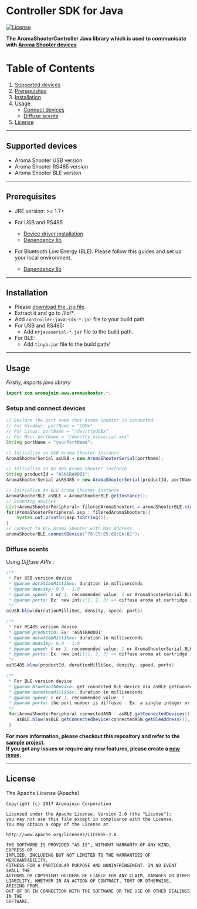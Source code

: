 # Controller SDK for Java

[![License](https://img.shields.io/badge/license-Apache%202-4EB1BA.svg?style=flat-square)](https://www.apache.org/licenses/LICENSE-2.0.html)

**The AromaShooterController Java library which is used to communicate with [Aroma Shooter devices](https://aromajoin.com/hardware/shooters/aroma-shooter-1)**  

# Table of Contents
1. [Supported devices](https://github.com/aromajoin/controller-sdk-java#supported-devices)  
2. [Prerequisites](https://github.com/aromajoin/controller-sdk-java#prerequisites)
3. [Installation](https://github.com/aromajoin/controller-sdk-java#installation)
4. [Usage](https://github.com/aromajoin/controller-sdk-java#usage)
    * [Connect devices](https://github.com/aromajoin/controller-sdk-java#connect-devices)
    * [Diffuse scents](https://github.com/aromajoin/controller-sdk-java#diffuse-scents)
5. [License](https://github.com/aromajoin/controller-sdk-android#license)

---

## Supported devices
* Aroma Shooter USB version
* Aroma Shooter RS485 version
* Aroma Shooter BLE version
---

## Prerequisites
* JRE version: >= 1.7+
* For USB and RS485
    * [Device driver installation](http://www.ftdichip.com/Drivers/VCP.html)
    * [Dependency lib](https://github.com/NeuronRobotics/nrjavaserial)

* For Bluetooth Low Energy (BLE). Please follow this guides and set up your local environment.
    * [Dependency lib](https://github.com/intel-iot-devkit/tinyb)

---

## Installation  

* Please [download the .zip file](https://github.com/aromajoin/controller-sdk-java/releases/).
* Extract it and go to /lib/*.
* Add `controller-java-sdk-*.jar` file to your build path.
* For USB and RS485:
    * Add `nrjavaserial-*.jar` file to the build path.
* For BLE:
    * Add `tinyb.jar` file to the build path/

---

## Usage  

*Firstly, imports java library*
```Java
import com.aromajoin.www.aromashooter.*;
```
### Setup and connect devices

```Java
// Declare the port name that Aroma Shooter is connected
// For Windows: portName = "COMx"
// For Linux: portName = "/dev/ttyUSBx"
// For Mac: portName = "/dev/tty.usbserial-xxx"
String portName = "yourPortName";

// Initialize an USB Aroma Shooter instance
AromaShooterSerial asUSB = new AromaShooterSerial(portName);

// Initialize an RS-485 Aroma Shooter instance
String productId = "ASN1RA0001";
AromaShooterSerial asRS485 = new AromaShooterSerial(productId, portName);

// Initialize an BLE Aroma Shooter instance
AromaShooterBLE asBLE = AromaShooterBLE.getInstance();
// Scanning devices
List<AromaShooterPeripheral> fileredAromaShooters = aromaShooterBLE.startScanning();
for(AromaShooterPeripheral asp : fileredAromaShooters){
    System.out.println(asp.toString());
}
// Connect to BLE Aroma Shooter with Mac Address
aromaShooterBLE.connectDevice("78:C5:E5:6D:EA:B1");

```
### Diffuse scents 

Using *Diffuse APIs*  :
```Java
/**
 * For USB-version device
 * @param durationMilliSec: duration in milliseconds
 * @param density: 0.0 - 1.0
 * @param speed: 0 or 1, recommended value: 1 or AromaShooterSerial.BLOWING_SPEED_MAX
 * @param ports: Ex: new int[]{1, 2, 3} => diffuse aroma at cartridge 1, 2, and 3. Port number is 1 ~ 7.
 */
asUSB.blow(durrationMilliSec, density, speed, ports)  

/**
 * For RS485-version device
 * @param productId: Ex: "ASN1RA0001"
 * @param durationMilliSec: duration in milliseconds
 * @param density: 0.0 - 1.0
 * @param speed: 0 or 1, recommended value: 1 or AromaShooterSerial.BLOWING_SPEED_MAX
 * @param ports: Ex: new int[]{1, 2, 3} => diffuse aroma at cartridge 1, 2, and 3. Port number is 1 ~ 7.
 */
asRS485.blow(productId, durationMilliSec, density, speed, ports)

/**
 * For BLE-version device
 * @param BluetoothDevice: get connected BLE device via asBLE.getConnectedDevice(macAddress)
 * @param durationMilliSec: duration in milliseconds
 * @param speed: 0 or 1, recommended value: 1
 * @param ports: the port number is diffused : Ex: a single integer or int array such as new int[]{1, 2, 3}
 */
 for(AromaShooterPeripheral connectedASN : asBLE.getConnectedDevices()){
    asBLE.blow(asBLE.getConnectedDevice(connectedASN.getBleAddress()), durationMilliSec, speed, 2);
 }

``` 

**For more information, please checkout this repository and refer to the [sample project](https://github.com/aromajoin/controller-sdk-java/tree/master/Sample).**  
**If you get any issues or require any new features, please create a [new issue](https://github.com/aromajoin/controller-sdk-java/issues).**

---
## License  

The Apache License (Apache)

    Copyright (c) 2017 Aromajoin Corporation

    Licensed under the Apache License, Version 2.0 (the "License");
    you may not use this file except in compliance with the License.
    You may obtain a copy of the License at

    http://www.apache.org/licenses/LICENSE-2.0

    THE SOFTWARE IS PROVIDED "AS IS", WITHOUT WARRANTY OF ANY KIND, EXPRESS OR
    IMPLIED, INCLUDING BUT NOT LIMITED TO THE WARRANTIES OF MERCHANTABILITY,
    FITNESS FOR A PARTICULAR PURPOSE AND NONINFRINGEMENT. IN NO EVENT SHALL THE
    AUTHORS OR COPYRIGHT HOLDERS BE LIABLE FOR ANY CLAIM, DAMAGES OR OTHER
    LIABILITY, WHETHER IN AN ACTION OF CONTRACT, TORT OR OTHERWISE, ARISING FROM,
    OUT OF OR IN CONNECTION WITH THE SOFTWARE OR THE USE OR OTHER DEALINGS IN THE
    SOFTWARE.
